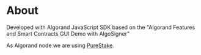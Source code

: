 # About

Developed with Algorand JavaScript SDK based on the "Algorand Features and Smart Contracts GUI Demo with AlgoSigner"

As Algorand node we are using <a target="_blank" href="https://developer.purestake.io/">PureStake</a>.